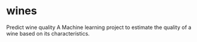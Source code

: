 # wines
Predict wine quality
A Machine learning project to estimate the quality of a wine based on its characteristics.
